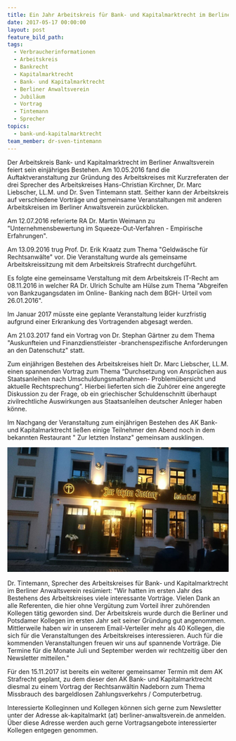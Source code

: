 ```yaml
---
title: Ein Jahr Arbeitskreis für Bank- und Kapitalmarktrecht im Berliner Anwaltsverein
date: 2017-05-17 00:00:00
layout: post
feature_bild_path:
tags:
  - Verbraucherinformationen
  - Arbeitskreis
  - Bankrecht
  - Kapitalmarktrecht
  - Bank- und Kapitalmarktrecht
  - Berliner Anwaltsverein
  - Jubiläum
  - Vortrag
  - Tintemann
  - Sprecher
topics:
  - bank-und-kapitalmarktrecht
team_member: dr-sven-tintemann
---
```



Der Arbeitskreis Bank- und Kapitalmarktrecht im Berliner Anwaltsverein feiert sein einjähriges Bestehen. Am 10.05.2016 fand die Auftaktveranstaltung zur Gründung des Arbeitskreises mit Kurzreferaten der drei Sprecher des Arbeitskreises Hans-Christian Kirchner, Dr. Marc Liebscher, LL.M. und Dr. Sven Tintemann statt. Seither kann der Arbeitskreis auf verschiedene Vorträge und gemeinsame Veranstaltungen mit anderen Arbeitskreisen im Berliner Anwaltsverein zurückblicken.

Am 12.07.2016 referierte RA Dr. Martin Weimann zu "Unternehmensbewertung im Squeeze-Out-Verfahren - Empirische Erfahrungen".

Am 13.09.2016 trug Prof. Dr. Erik Kraatz zum Thema "Geldwäsche für Rechtsanwälte" vor. Die Veranstaltung wurde als gemeinsame Arbeitskreissitzung mit dem Arbeitskreis Strafrecht durchgeführt.

Es folgte eine gemeinsame Verstaltung mit dem Arbeitskreis IT-Recht am  08.11.2016 in welcher RA Dr. Ulrich Schulte am Hülse zum Thema "Abgreifen von Bankzugangsdaten im Online- Banking nach dem BGH- Urteil vom 26.01.2016".

Im Januar 2017 müsste eine geplante Veranstaltung leider kurzfristig aufgrund einer Erkrankung des Vortragenden abgesagt werden.

Am 21.03.2017 fand ein Vortrag von Dr. Stephan Gärtner zu dem Thema "Auskunfteien und Finanzdienstleister -branchenspezifische Anforderungen an den Datenschutz" statt.

Zum einjährigen Bestehen des Arbeitskreises hielt Dr. Marc Liebscher, LL.M. einen spannenden Vortrag zum Thema “Durchsetzung von Ansprüchen aus Staatsanleihen nach Umschuldungsmaßnahmen- Problemübersicht und aktuelle Rechtsprechung”. Hierbei lieferten sich die Zuhörer eine angeregte Diskussion zu der Frage, ob ein griechischer Schuldenschnitt überhaupt zivilrechtliche Auswirkungen aus Staatsanleihen deutscher Anleger haben könne.

Im Nachgang der Veranstaltung zum einjährigen Bestehen des AK Bank- und Kapitalmarktrecht ließen einige Teilnehmer den Abend noch in dem bekannten Restaurant " Zur letzten Instanz" gemeinsam ausklingen.

![Restaurant Zur letzten Instanz - Berlin Mitte](/uploads/versions/zur-letzten-instanz-2---x----1280-720x---.JPG)

Dr. Tintemann, Sprecher des Arbeitskreises für Bank- und Kapitalmarktrecht im Berliner Anwaltsverein resümiert: "Wir hatten im ersten Jahr des Bestehens des Arbeitskreises viele interessante Vorträge. Vielen Dank an alle Referenten, die hier ohne Vergütung zum Vorteil ihrer zuhörenden Kollegen tätig geworden sind. Der Arbeitskreis wurde durch die Berliner und Potsdamer Kollegen im ersten Jahr seit seiner Gründung gut angenommen. Mittlerweile haben wir in unserem Email-Verteiler mehr als 40 Kollegen, die sich für die Veranstaltungen des Arbeitskreises interessieren. Auch für die kommenden Veranstaltungen freuen wir uns auf spannende Vorträge. Die Termine für die Monate Juli und September werden wir rechtzeitig über den Newsletter mitteilen."

Für den 15.11.2017 ist bereits ein weiterer gemeinsamer Termin mit dem AK Strafrecht geplant, zu dem dieser den AK Bank- und Kapitalmarktrecht diesmal zu einem Vortrag der Rechtsanwältin Nadeborn zum Thema Missbrauch des bargeldlosen Zahlungsverkehrs / Computerbetrug.

Interessierte Kolleginnen und Kollegen können sich gerne zum Newsletter unter der Adresse ak-kapitalmarkt (at) berliner-anwaltsverein.de anmelden. Über diese Adresse werden auch gerne Vortragsangebote interessierter Kollegen entgegen genommen.